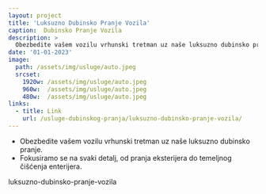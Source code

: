 ```yaml
---
layout: project
title: 'Luksuzno Dubinsko Pranje Vozila'
caption:  Dubinsko Pranje Vozila
description: >
  Obezbedite vašem vozilu vrhunski tretman uz naše luksuzno dubinsko pranje. Fokusiramo se na svaki detalj, od pranja eksterijera do temeljnog čišćenja enterijera.
date: '01-01-2023'
image: 
  path: /assets/img/usluge/auto.jpeg
  srcset: 
    1920w: /assets/img/usluge/auto.jpeg
    960w:  /assets/img/usluge/auto.jpeg
    480w:  /assets/img/usluge/auto.jpeg
links:
  - title: Link
    url: /usluge-dubinskog-pranja/luksuzno-dubinsko-pranje-vozila/
---
```


- Obezbedite vašem vozilu vrhunski tretman uz naše luksuzno dubinsko pranje. 
- Fokusiramo se na svaki detalj, od pranja eksterijera do temeljnog čišćenja enterijera.

luksuzno-dubinsko-pranje-vozila